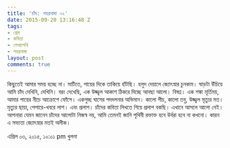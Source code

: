 ```yaml
---
title: 'চাঁদ: শহরনামা ০২'
date: 2015-09-20 13:16:48 Z
tags:
- প্রেম
- কবিতা
- লেখালেখি
- শহরনামা
layout: post
comments: true
---
```


কিছুতেই আমার সময় হচ্ছে না।
মাটিতে, পায়ের দিকে তাকিয়ে হাঁটছি।
হলুদ দেয়ালে জ্যোৎস্নার চুনকাম।
ঘাড়টা উঁচিয়ে আমি চাঁদ দেখিনি, দেখিনি।
বরং দেখেছি,
এক উজ্জ্বল আকাশ ঠিকরে দিচ্ছে আবছা আলো।
বিষণ্ণ।
এক শঙ্কা মূর্তিময়,
আমার পায়ের নীচে আক্রোশে ফোঁসে।
একগুচ্ছ ঘাসের পদদলনার অভিমান।
কালো পীচ, কালো তবু, উজ্জ্বল মৃত্যুর মত।
মৃত্যুর ছায়া, পেপারে-খবরে লাশ।
এবং প্রলাপ।
চাঁদের কবিতা লিখতে গিয়ে প্রলাপ বকছি।
এখানে আসলে আলো নেই।
আপনারা যেমন জানেন
চাঁদের আলোটা নিজস্ব নয়,
আমি তেমনই জানি পৃথিবী রক্তাক্ত হবে
উর্বরা হবে না কখনো।
কারন এ সভ্যতা জ্যোৎস্নার মতই অলীক।

এপ্রিল ০৩, ২০১৫, ১০:০১ pm
খুলনা

